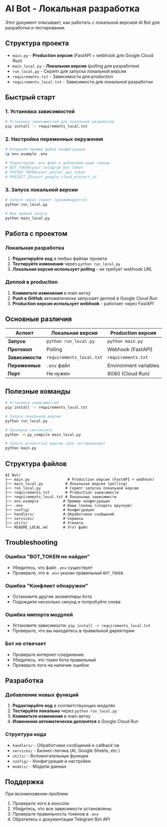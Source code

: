 # AI Bot - Локальная разработка

Этот документ описывает, как работать с локальной версией AI Bot для разработки и тестирования.

## Структура проекта

- `main.py` - **Production версия** (FastAPI + webhook для Google Cloud Run)
- `main_local.py` - **Локальная версия** (polling для разработки)
- `run_local.py` - Скрипт для запуска локальной версии
- `requirements.txt` - Зависимости для production
- `requirements_local.txt` - Зависимости для локальной разработки

## Быстрый старт

### 1. Установка зависимостей

```bash
# Установка зависимостей для локальной разработки
pip install -r requirements_local.txt
```

### 2. Настройка переменных окружения

```bash
# Копируем пример файла конфигурации
cp env.example .env

# Редактируем .env файл и добавляем ваши токены
# BOT_TOKEN=your_telegram_bot_token
# POSTER_TOKEN=your_poster_api_token  
# PROJECT_ID=your_google_cloud_project_id
```

### 3. Запуск локальной версии

```bash
# Запуск через скрипт (рекомендуется)
python run_local.py

# Или прямой запуск
python main_local.py
```

## Работа с проектом

### Локальная разработка

1. **Редактируйте код** в любых файлах проекта
2. **Тестируйте изменения** через `python run_local.py`
3. **Локальная версия использует polling** - не требует webhook URL

### Деплой в production

1. **Коммитьте изменения** в main ветку
2. **Push в GitHub** автоматически запускает деплой в Google Cloud Run
3. **Production версия использует webhook** - работает через FastAPI

## Основные различия

| Аспект | Локальная версия | Production версия |
|--------|------------------|-------------------|
| **Запуск** | `python run_local.py` | `python main.py` |
| **Протокол** | Polling | Webhook (FastAPI) |
| **Зависимости** | `requirements_local.txt` | `requirements.txt` |
| **Переменные** | `.env` файл | Environment variables |
| **Порт** | Не нужен | 8080 (Cloud Run) |

## Полезные команды

```bash
# Установка зависимостей
pip install -r requirements_local.txt

# Запуск локальной версии
python run_local.py

# Проверка синтаксиса
python -m py_compile main_local.py

# Запуск production версии (для тестирования)
python main.py
```

## Структура файлов

```
AI Bot/
├── main.py                 # Production версия (FastAPI + webhook)
├── main_local.py          # Локальная версия (polling)
├── run_local.py           # Скрипт запуска локальной версии
├── requirements.txt       # Production зависимости
├── requirements_local.txt # Локальные зависимости
├── env.example           # Пример конфигурации
├── .env                  # Ваши токены (создать вручную)
├── config/               # Конфигурация
├── handlers/             # Обработчики сообщений
├── services/             # Сервисы
├── utils/                # Утилиты
└── README_LOCAL.md       # Этот файл
```

## Troubleshooting

### Ошибка "BOT_TOKEN не найден"
- Убедитесь, что файл `.env` существует
- Проверьте, что в `.env` указан правильный `BOT_TOKEN`

### Ошибка "Конфликт обнаружен"
- Остановите другие экземпляры бота
- Подождите несколько секунд и попробуйте снова

### Ошибка импорта модулей
- Установите зависимости: `pip install -r requirements_local.txt`
- Проверьте, что вы находитесь в правильной директории

### Бот не отвечает
- Проверьте интернет-соединение
- Убедитесь, что токен бота правильный
- Проверьте логи на наличие ошибок

## Разработка

### Добавление новых функций

1. **Редактируйте код** в соответствующих модулях
2. **Тестируйте локально** через `python run_local.py`
3. **Коммитьте изменения** в main ветку
4. **Изменения автоматически деплоятся** в Google Cloud Run

### Структура кода

- `handlers/` - Обработчики сообщений и callback'ов
- `services/` - Бизнес-логика (AI, Google Sheets, etc.)
- `utils/` - Вспомогательные функции
- `config/` - Конфигурация и настройки
- `models/` - Модели данных

## Поддержка

При возникновении проблем:

1. Проверьте логи в консоли
2. Убедитесь, что все зависимости установлены
3. Проверьте правильность токенов в `.env`
4. Обратитесь к документации Telegram Bot API
